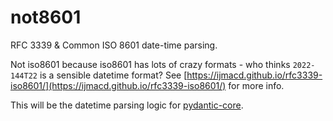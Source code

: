 # not8601

RFC 3339 & Common ISO 8601 date-time parsing.

Not iso8601 because iso8601 has lots of crazy formats - who thinks `2022-144T22` is a sensible datetime format?
See [https://ijmacd.github.io/rfc3339-iso8601/](https://ijmacd.github.io/rfc3339-iso8601/) for more info.

This will be the datetime parsing logic for [pydantic-core](https://github.com/samuelcolvin/pydantic-core).
